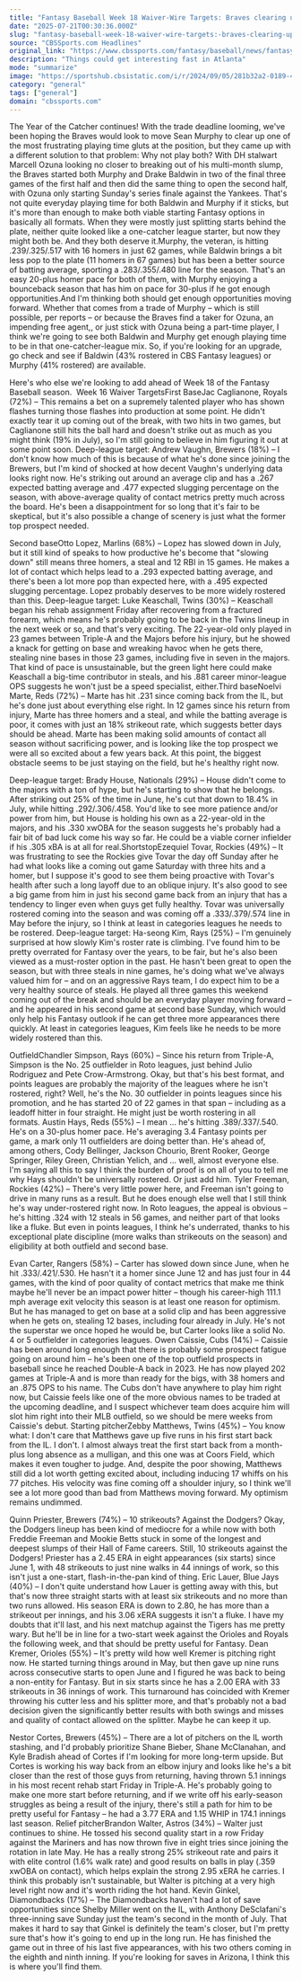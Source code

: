 ```yaml
---
title: "Fantasy Baseball Week 18 Waiver-Wire Targets: Braves clearing up a catcher glut, here's what it means"
date: "2025-07-21T00:30:36.000Z"
slug: "fantasy-baseball-week-18-waiver-wire-targets:-braves-clearing-up-a-catcher-glut-here's-what-it-means"
source: "CBSSports.com Headlines"
original_link: "https://www.cbssports.com/fantasy/baseball/news/fantasy-baseball-week-18-waiver-wire-targets-braves-clearing-up-a-catcher-glut-heres-what-it-means/"
description: "Things could get interesting fast in Atlanta"
mode: "summarize"
image: "https://sportshub.cbsistatic.com/i/r/2024/09/05/281b32a2-0189-4ff4-b0c5-32495d90b7e6/thumbnail/1200x675/0f1a4236aa012d1b7686585d01609192/drake-baldwin-getty-images.jpg"
category: "general"
tags: ["general"]
domain: "cbssports.com"
---
```

<p>The Year of the Catcher continues! With the trade deadline looming, we've been hoping the Braves would look to move Sean Murphy to clear up one of the most frustrating playing time gluts at the position, but they came up with a different solution to that problem: Why not play both? With DH stalwart Marcell Ozuna looking no closer to breaking out of his multi-month slump, the Braves started both Murphy and Drake Baldwin in two of the final three games of the first half and then did the same thing to open the second half, with Ozuna only starting Sunday's series finale against the Yankees. That's not quite everyday playing time for both Baldwin and Murphy if it sticks, but it's more than enough to make both viable starting Fantasy options in basically all formats. When they were mostly just splitting starts behind the plate, neither quite looked like a one-catcher league starter, but now they might both be. And they both deserve it.Murphy, the veteran, is hitting .239/.325/.517 with 16 homers in just 62 games, while Baldwin brings a bit less pop to the plate (11 homers in 67 games) but has been a better source of batting average, sporting a .283/.355/.480 line for the season. That's an easy 20-plus homer pace for both of them, with Murphy enjoying a bounceback season that has him on pace for 30-plus if he got enough opportunities.And I'm thinking both should get enough opportunities moving forward. Whether that comes from a trade of Murphy – which is still possible, per reports – or because the Braves find a taker for Ozuna, an impending free agent,, or just stick with Ozuna being a part-time player, I think we're going to see both Baldwin and Murphy get enough playing time to be in that one-catcher-league mix. So, if you're looking for an upgrade, go check and see if Baldwin (43% rostered in CBS Fantasy leagues) or Murphy (41% rostered) are available.</p>

<p>Here's who else we're looking to add ahead of Week 18 of the Fantasy Baseball season.   Week 16 Waiver TargetsFirst BaseJac Caglianone, Royals (72%) – This remains a bet on a supremely talented player who has shown flashes turning those flashes into production at some point. He didn't exactly tear it up coming out of the break, with two hits in two games, but Caglianone still hits the ball hard and doesn't strike out as much as you might think (19% in July), so I'm still going to believe in him figuring it out at some point soon. Deep-league target: Andrew Vaughn, Brewers (18%) – I don't know how much of this is because of what he's done since joining the Brewers, but I'm kind of shocked at how decent Vaughn's underlying data looks right now. He's striking out around an average clip and has a .267 expected batting average and .477 expected slugging percentage on the season, with above-average quality of contact metrics pretty much across the board. He's been a disappointment for so long that it's fair to be skeptical, but it's also possible a change of scenery is just what the former top prospect needed.</p>

<p>Second baseOtto Lopez, Marlins (68%) – Lopez has slowed down in July, but it still kind of speaks to how productive he's become that "slowing down" still means three homers, a steal and 12 RBI in 15 games. He makes a lot of contact which helps lead to a .293 expected batting average, and there's been a lot more pop than expected here, with a .495 expected slugging percentage. Lopez probably deserves to be more widely rostered than this. Deep-league target: Luke Keaschall, Twins (30%) – Keaschall began his rehab assignment Friday after recovering from a fractured forearm, which means he's probably going to be back in the Twins lineup in the next week or so, and that's very exciting. The 22-year-old only played in 23 games between Triple-A and the Majors before his injury, but he showed a knack for getting on base and wreaking havoc when he gets there, stealing nine bases in those 23 games, including five in seven in the majors. That kind of pace is unsustainable, but the green light here could make Keaschall a big-time contributor in steals, and his .881 career minor-league OPS suggests he won't just be a speed specialist, either.Third baseNoelvi Marte, Reds (72%) – Marte has hit .231 since coming back from the IL, but he's done just about everything else right. In 12 games since his return from injury, Marte has three homers and a steal, and while the batting average is poor, it comes with just an 18% strikeout rate, which suggests better days should be ahead. Marte has been making solid amounts of contact all season without sacrificing power, and is looking like the top prospect we were all so excited about a few years back. At this point, the biggest obstacle seems to be just staying on the field, but he's healthy right now.</p>

<p>Deep-league target: Brady House, Nationals (29%) – House didn't come to the majors with a ton of hype, but he's starting to show that he belongs. After striking out 25% of the time in June, he's cut that down to 18.4% in July, while hitting .292/.306/.458. You'd like to see more patience and/or power from him, but House is holding his own as a 22-year-old in the majors, and his .330 xwOBA for the season suggests he's probably had a fair bit of bad luck come his way so far. He could be a viable corner infielder if his .305 xBA is at all for real.ShortstopEzequiel Tovar, Rockies (49%) – It was frustrating to see the Rockies give Tovar the day off Sunday after he had what looks like a coming out game Saturday with three hits and a homer, but I suppose it's good to see them being proactive with Tovar's health after such a long layoff due to an oblique injury. It's also good to see a big game from him in just his second game back from an injury that has a tendency to linger even when guys get fully healthy. Tovar was universally rostered coming into the season and was coming off a .333/.379/.574 line in May before the injury, so I think at least in categories leagues he needs to be rostered. Deep-league target: Ha-seong Kim, Rays (25%) – I'm genuinely surprised at how slowly Kim's roster rate is climbing. I've found him to be pretty overrated for Fantasy over the years, to be fair, but he's also been viewed as a must-roster option in the past. He hasn't been great to open the season, but with three steals in nine games, he's doing what we've always valued him for – and on an aggressive Rays team, I do expect him to be a very healthy source of steals. He played all three games this weekend coming out of the break and should be an everyday player moving forward – and he appeared in his second game at second base Sunday, which would only help his Fantasy outlook if he can get three more appearances there quickly. At least in categories leagues, Kim feels like he needs to be more widely rostered than this.</p>

<p>OutfieldChandler Simpson, Rays (60%) – Since his return from Triple-A, Simpson is the No. 25 outfielder in Roto leagues, just behind Julio Rodriguez and Pete Crow-Armstrong. Okay, but that's his best format, and points leagues are probably the majority of the leagues where he isn't rostered, right? Well, he's the No. 30 outfielder in points leagues since his promotion, and he has started 20 of 22 games in that span – including as a leadoff hitter in four straight. He might just be worth rostering in all formats. Austin Hays, Reds (55%) – I mean … he's hitting .389/.337/.540. He's on a 30-plus homer pace. He's averaging 3.4 Fantasy points per game, a mark only 11 outfielders are doing better than. He's ahead of, among others, Cody Bellinger, Jackson Chourio, Brent Rooker, George Springer, Riley Green, Christian Yelich, and … well, almost everyone else. I'm saying all this to say I think the burden of proof is on all of you to tell me why Hays shouldn't be universally rostered. Or just add him. Tyler Freeman, Rockies (42%) – There's very little power here, and Freeman isn't going to drive in many runs as a result. But he does enough else well that I still think he's way under-rostered right now. In Roto leagues, the appeal is obvious – he's hitting .324 with 12 steals in 56 games, and neither part of that looks like a fluke. But even in points leagues, I think he's underrated, thanks to his exceptional plate discipline (more walks than strikeouts on the season) and eligibility at both outfield and second base.</p>

<p>Evan Carter, Rangers (58%) – Carter has slowed down since June, when he hit .333/.421/.530. He hasn't it a homer since June 12 and has just four in 44 games, with the kind of poor quality of contact metrics that make me think maybe he'll never be an impact power hitter – though his career-high 111.1 mph average exit velocity this season is at least one reason for optimism. But he has managed to get on base at a solid clip and has been aggressive when he gets on, stealing 12 bases, including four already in July. He's not the superstar we once hoped he would be, but Carter looks like a solid No. 4 or 5 outfielder in categories leagues. Owen Caissie, Cubs (14%) – Caissie has been around long enough that there is probably some prospect fatigue going on around him – he's been one of the top outfield prospects in baseball since he reached Double-A back in 2023. He has now played 202 games at Triple-A and is more than ready for the bigs, with 38 homers and an .875 OPS to his name. The Cubs don't have anywhere to play him right now, but Caissie feels like one of the more obvious names to be traded at the upcoming deadline, and I suspect whichever team does acquire him will slot him right into their MLB outfield, so we should be mere weeks from Caissie's debut. Starting pitcherZebby Matthews, Twins (45%) – You know what: I don't care that Matthews gave up five runs in his first start back from the IL. I don't. I almost always treat the first start back from a month-plus long absence as a mulligan, and this one was at Coors Field, which makes it even tougher to judge. And, despite the poor showing, Matthews still did a lot worth getting excited about, including inducing 17 whiffs on his 77 pitches. His velocity was fine coming off a shoulder injury, so I think we'll see a lot more good than bad from Matthews moving forward. My optimism remains undimmed.</p>

<p>Quinn Priester, Brewers (74%) – 10 strikeouts? Against the Dodgers? Okay, the Dodgers lineup has been kind of mediocre for a while now with both Freddie Freeman and Mookie Betts stuck in some of the longest and deepest slumps of their Hall of Fame careers. Still, 10 strikeouts against the Dodgers! Priester has a 2.45 ERA in eight appearances (six starts) since June 1, with 48 strikeouts to just nine walks in 44 innings of work, so this isn't just a one-start, flash-in-the-pan kind of thing. Eric Lauer, Blue Jays (40%) – I don't quite understand how Lauer is getting away with this, but that's now three straight starts with at least six strikeouts and no more than two runs allowed. His season ERA is down to 2.80, he has more than a strikeout per innings, and his 3.06 xERA suggests it isn't a fluke. I have my doubts that it'll last, and his next matchup against the Tigers has me pretty wary. But he'll be in line for a two-start week against the Orioles and Royals the following week, and that should be pretty useful for Fantasy. Dean Kremer, Orioles (55%) – It's pretty wild how well Kremer is pitching right now. He started turning things around in May, but then gave up nine runs across consecutive starts to open June and I figured he was back to being a non-entity for Fantasy. But in six starts since he has a 2.00 ERA with 33 strikeouts in 36 innings of work. This turnaround has coincided with Kremer throwing his cutter less and his splitter more, and that's probably not a bad decision given the significantly better results with both swings and misses and quality of contact allowed on the splitter. Maybe he can keep it up.</p>

<p>Nestor Cortes, Brewers (45%) – There are a lot of pitchers on the IL worth stashing, and I'd probably prioritize Shane Bieber, Shane McClanahan, and Kyle Bradish ahead of Cortes if I'm looking for more long-term upside. But Cortes is working his way back from an elbow injury and looks like he's a bit closer than the rest of those guys from returning, having thrown 5.1 innings in his most recent rehab start Friday in Triple-A. He's probably going to make one more start before returning, and if we write off his early-season struggles as being a result of the injury, there's still a path for him to be pretty useful for Fantasy – he had a 3.77 ERA and 1.15 WHIP in 174.1 innings last season. Relief pitcherBrandon Walter, Astros (34%) – Walter just continues to shine. He tossed his second quality start in a row Friday against the Mariners and has now thrown five in eight tries since joining the rotation in late May. He has a really strong 25% strikeout rate and pairs it with elite control (1.6% walk rate) and good results on balls in play (.359 xwOBA on contact), which helps explain the strong 2.95 xERA he carries. I think this probably isn't sustainable, but Walter is pitching at a very high level right now and it's worth riding the hot hand. Kevin Ginkel, Diamondbacks (17%) – The Diamondbacks haven't had a lot of save opportunities since Shelby Miller went on the IL, with Anthony DeSclafani's three-inning save Sunday just the team's second in the month of July. That makes it hard to say that Ginkel is definitely the team's closer, but I'm pretty sure that's how it's going to end up in the long run. He has finished the game out in three of his last five appearances, with his two others coming in the eighth and ninth inning. If you're looking for saves in Arizona, I think this is where you'll find them.</p>